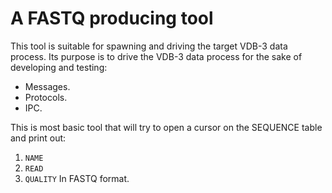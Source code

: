 # A FASTQ producing tool

This tool is suitable for spawning and driving the target VDB-3 data process. Its purpose
is to drive the VDB-3 data process for the sake of developing and testing:
* Messages.
* Protocols.
* IPC.

This is most basic tool that will try to open a cursor on the SEQUENCE table and print out:
1. `NAME`
2. `READ`
3. `QUALITY`
In FASTQ format.
